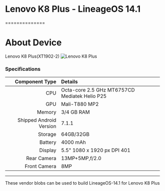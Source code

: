 # Lenovo K8 Plus - LineageOS 14.1
==============

# About Device

Lenovo K8 Plus(XT1902-2)
![Lenovo K8 Plus](https://cdn2.gsmarena.com/vv/bigpic/lenovo-k8-plus.jpg "Lenovo K8 Plus")

### Specifications

Component Type | Details
-------:|:-------------------------
CPU     | Octa-core 2.5 GHz MT6757CD Mediatek Helio P25
GPU     | Mali-T880 MP2
Memory  | 3/4 GB RAM
Shipped Android Version | 7.1.1
Storage | 64GB/32GB
Battery | 4000 mAh
Display | 5.5" 1080 x 1920 px DPI 401
Rear Camera | 13MP+5MP,f/2.0
Front Camera | 8MP

---

These vendor blobs can be used to build LineageOS-14.1 for Lenovo K8 Plus